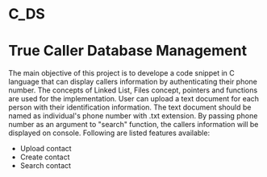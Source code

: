 # C_DS
# True Caller Database Management
The main objective of this project is to develope a code snippet in C language that can display callers information by authenticating their phone number. The concepts of Linked List, Files concept, pointers and functions are used for the implementation. User can upload a text document for each person with their identification information. The text document should be named as individual's phone number with .txt extension.
By passing phone number as an argument to "search" function, the callers information will be displayed on console.
Following are listed features available:

* Upload contact 
* Create contact
*	Search contact
					
